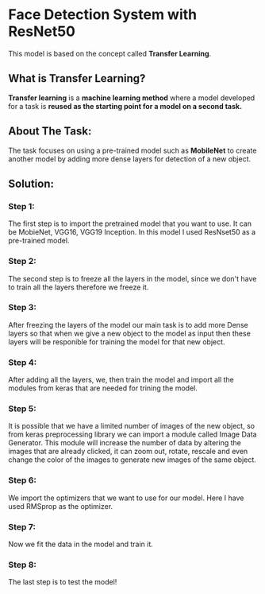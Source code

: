 # Face Detection System with ResNet50

This model is based on the concept called **Transfer Learning**.

## What is Transfer Learning?

**Transfer learning** is a **machine learning method** where a model developed for a task is **reused as the starting point for a model on a second task.**

## About The Task:

The task focuses on using a pre-trained model such as **MobileNet** to create another model by adding more dense layers for detection of a new object.

## Solution:

### Step 1:

The first step is to import the pretrained model that you want to use.
It can be MobieNet, VGG16, VGG19 Inception.
In this model I used ResNset50 as a pre-trained model.

### Step 2:

The second step is to freeze all the layers in the model, since we don't have to train all the layers therefore we freeze it.

### Step 3:

After freezing the layers of the model our main task is to add more Dense layers so that when we give a new object to the model as input then these layers will be responible for training the model for that new object.

### Step 4:

After adding all the layers, we, then train the model and import all the modules from keras that are needed for trining the model.

### Step 5:

It is possible that we have a limited number of images of the new object, so from keras preprocessing library we can import a module called Image Data Generator.
This module will increase the number of data by altering the images that are already clicked, it can zoom out, rotate, rescale and even change the color of the images to generate new images of the same object.

### Step 6:

We import the optimizers that we want to use for our model. Here I have used RMSprop as the optimizer.

### Step 7:

Now we fit the data in the model and train it.

### Step 8:

The last step is to test the model!
